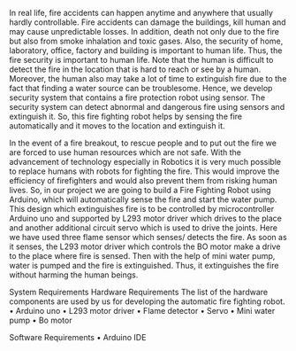 In real life, fire accidents can happen anytime and anywhere that usually hardly controllable. Fire accidents can damage the buildings, kill human and may cause unpredictable losses. In addition, death not only due to the fire but also from smoke inhalation and toxic gases. Also, the security of home, laboratory, office, factory and building is important to human life.  Thus, the fire security is important to human life. Note that the human is difficult to detect the fire in the location that is hard to reach or see by a human. Moreover, the human also may take a lot of time to extinguish fire due to the fact that finding a water source can be troublesome. Hence, we develop security system that contains a fire protection robot using sensor. The security system can detect abnormal and dangerous fire using sensors and extinguish it. So, this fire fighting robot helps by sensing the fire automatically and it moves to the location and extinguish it. 

In the event of a fire breakout, to rescue people and to put out the fire we are forced to use human resources which are not safe. With the advancement of technology especially in Robotics it is very much possible to replace humans with robots for fighting the fire. This would improve the efficiency of firefighters and would also prevent them from risking human lives. So, in our project we are going to build a Fire Fighting Robot using Arduino, which will automatically sense the fire and start the water pump. This design which extinguishes fire is to be controlled by microcontroller Arduino uno and supported by L293 motor driver which drives to the place and another additional circuit servo which is used to drive the joints. Here we have used three flame sensor which senses/ detects the fire. As soon as it senses, the L293 motor driver which controls the BO motor make a drive to the place where fire is sensed. Then with the help of mini water pump, water is pumped and the fire is extinguished. Thus, it extinguishes the fire without harming the human beings. 

 System Requirements
Hardware Requirements
The list of the hardware components are used by us for developing the automatic fire fighting robot.
•	Arduino uno
•	L293 motor driver
•	Flame detector
•	Servo
•	Mini water pump
•	Bo motor 

Software Requirements
•	Arduino IDE
